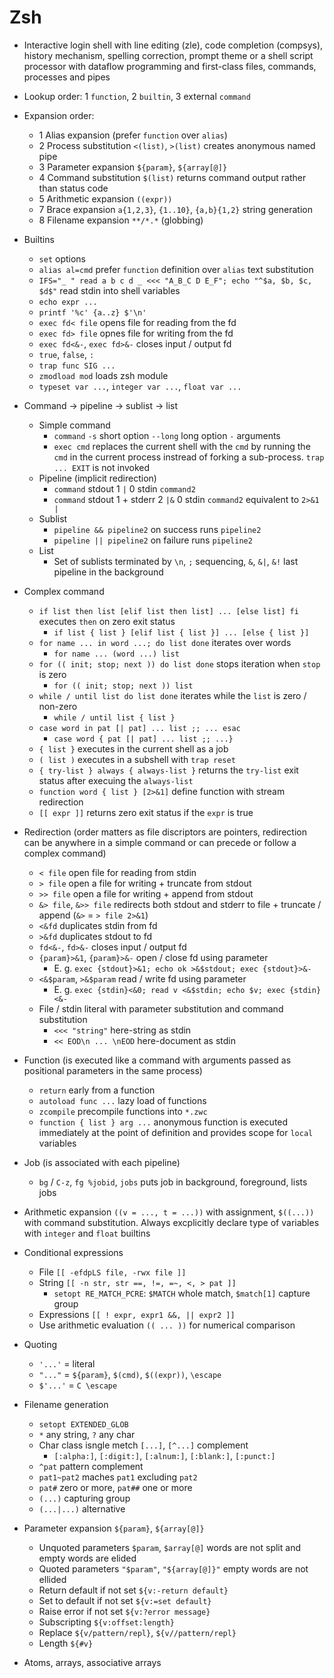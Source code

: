 # Zsh

- Interactive login shell with line editing (zle), code completion (compsys),
  history mechanism, spelling correction, prompt theme or a shell script processor with
  dataflow programming and first-class files, commands, processes and pipes
- Lookup order: 1 `function`, 2 `builtin`, 3 external `command`
- Expansion order:
    - 1 Alias expansion (prefer `function` over `alias`)
    - 2 Process substitution `<(list)`, `>(list)` creates anonymous named pipe
    - 3 Parameter expansion `${param}`, `${array[@]}`
    - 4 Command substitution `$(list)` returns command output rather than status code
    - 5 Arithmetic expansion `((expr))`
    - 7 Brace expansion `a{1,2,3}`, `{1..10}`, `{a,b}{1,2}` string generation
    - 8 Filename expansion `**/*.*` (globbing)
- Builtins
    - `set` options
    - `alias al=cmd` prefer `function` definition over `alias` text substitution
    - `IFS="_ " read a b c d _ <<< "A_B_C D E_F"; echo "^$a, $b, $c, $d$"` read stdin
      into shell variables
    - `echo expr ...`
    - `printf '%c' {a..z} $'\n'`
    - `exec fd< file` opens file for reading from the fd
    - `exec fd> file` opnes file for writing from the fd
    - `exec fd<&-`, `exec fd>&-` closes input / output fd
    - `true`, `false`, `:`
    - `trap func SIG ...`
    - `zmodload mod` loads zsh module
    - `typeset var ...`, `integer var ...`, `float var ...`
- Command -> pipeline -> sublist -> list
    - Simple command
        - `command` `-s` short option `--long` long option `-` arguments
        - `exec cmd` replaces the current shell with the `cmd` by running the `cmd` in
          the current process instread of forking a sub-process. `trap ... EXIT` is not
          invoked
    - Pipeline (implicit redirection)
        - `command` stdout 1 `|` 0 stdin `command2`
        - `command` stdout 1 + stderr 2 `|&` 0 stdin `command2` equivalent to `2>&1 |`
    - Sublist
        - `pipeline && pipeline2` on success runs `pipeline2`
        - `pipeline || pipeline2` on failure runs `pipeline2`
    - List
        - Set of sublists terminated by `\n`, `;` sequencing, `&`, `&|`, `&!` last
          pipeline in the background
- Complex command
    - `if list then list [elif list then list] ... [else list] fi` executes `then` on zero
      exit status
        - `if list { list } [elif list { list }] ... [else { list }]`
    - `for name ... in word ...; do list done` iterates over words
        - `for name ... (word ...) list`
    - `for (( init; stop; next )) do list done` stops iteration when `stop` is zero
        - `for (( init; stop; next )) list`
    - `while / until list do list done` iterates while the `list` is zero / non-zero
        - `while / until list { list }`
    - `case word in pat [| pat] ... list ;; ... esac`
        - `case word { pat [| pat] ... list ;; ...}`
    - `{ list }` executes in the current shell as a job
    - `( list )` executes in a subshell with `trap reset`
    - `{ try-list } always { always-list }` returns the `try-list` exit status after
      execuing the `always-list`
    - `function word { list } [2>&1]` define function with stream redirection
    - `[[ expr ]]` returns zero exit status if the `expr` is true
- Redirection (order matters as file discriptors are pointers, redirection can be
  anywhere in a simple command or can precede or follow a complex command)
    - `< file` open file for reading from stdin
    - `> file` open a file for writing + truncate from stdout
    - `>> file` open a file for writing + append from stdout
    - `&> file`, `&>> file` redirects both stdout and stderr to file + truncate / append
      (`&>` = `> file 2>&1`)
    - `<&fd` duplicates stdin from fd
    - `>&fd` duplicates stdout to fd
    - `fd<&-`, `fd>&-` closes input / output fd
    - `{param}>&1`, `{param}>&-` open / close fd using parameter
        - E. g. `exec {stdout}>&1; echo ok >&$stdout; exec {stdout}>&-`
    - `<&$param`, `>&$param` read / write fd using parameter
        - E. g. `exec {stdin}<&0; read v <&$stdin; echo $v; exec {stdin}<&-`
    - File / stdin literal with parameter substitution and command substitution
        - `<<< "string"` here-string as stdin
        - `<< EOD\n ... \nEOD` here-document as stdin
- Function (is executed like a command with arguments passed as positional parameters in
  the same process)
    - `return` early from a function
    - `autoload func ...` lazy load of functions
    - `zcompile` precompile functions into `*.zwc`
    - `function { list } arg ...` anonymous function is executed immediately at the
      point of definition and provides scope for `local` variables
- Job (is associated with each pipeline)
    - `bg` / `C-z`, `fg %jobid`, `jobs` puts job in background, foreground, lists jobs
- Arithmetic expansion `((v = ..., t = ...))` with assignment, `$((...))` with
  command substitution. Always excplicitly declare type of variables with `integer` and
  `float` builtins
- Conditional expressions
    - File `[[ -efdpLS file, -rwx file ]]`
    - String `[[ -n str, str ==, !=, =~, <, > pat ]]`
        - `setopt RE_MATCH_PCRE`: `$MATCH` whole match, `$match[1]` capture group
    - Expressions `[[ ! expr, expr1 &&, || expr2 ]]`
    - Use arithmetic evaluation `(( ... ))` for numerical comparison
- Quoting
    - `'...'` = literal
    - `"..."` = `${param}`, `$(cmd)`, `$((expr))`, `\escape`
    - `$'...'` = `C \escape`
- Filename generation
    - `setopt EXTENDED_GLOB`
    - `*` any string, `?` any char
    - Char class isngle metch `[...]`, `[^...]` complement
        - `[:alpha:]`, `[:digit:]`, `[:alnum:]`, `[:blank:]`, `[:punct:]`
    - `^pat` pattern complement
    - `pat1~pat2` maches `pat1` excluding `pat2`
    - `pat#` zero or more, `pat##` one or more
    - `(...)` capturing group
    - `(...|...)` alternative
- Parameter expansion `${param}`, `${array[@]}`
    - Unquoted parameters `$param`, `$array[@]` words are not split and empty words are
        elided
    - Quoted parameters `"$param"`, `"${array[@]}"` empty words are not ellided
    - Return default if not set `${v:-return default}`
    - Set to default if not set `${v:=set default}`
    - Raise error if not set `${v:?error message}`
    - Subscripting `${v:offset:length}`
    - Replace `${v/pattern/repl}`, `${v//pattern/repl}`
    - Length `${#v}`

- Atoms, arrays, associative arrays
